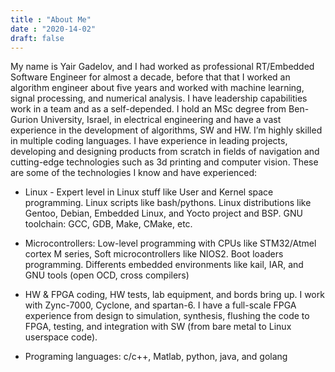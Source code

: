 ```yaml
---
title : "About Me"
date : "2020-14-02"
draft: false
---
```

My name is Yair Gadelov, and I had worked as professional RT/Embedded Software Engineer for almost a decade, before that that I worked an algorithm engineer about five years and worked with machine learning, signal processing, and numerical analysis. I have leadership capabilities work in a team and as a self-depended.
I hold an MSc degree from Ben-Gurion University, Israel, in electrical engineering and have a vast experience in the development of algorithms, SW and HW. I’m highly skilled in multiple coding languages. I have experience in leading projects, developing and designing products from scratch in fields of navigation and cutting-edge technologies such as 3d printing and computer vision.
These are some of the technologies I know and have experienced:

* Linux - Expert level in Linux stuff like User and Kernel space programming. Linux scripts like bash/pythons. Linux distributions like Gentoo, Debian, Embedded Linux, and Yocto project and BSP. GNU toolchain: GCC, GDB, Make, CMake, etc.

* Microcontrollers: Low-level programming with CPUs like STM32/Atmel cortex M series, Soft microcontrollers like NIOS2. Boot loaders programming. Differents embedded environments like kail, IAR, and GNU tools (open OCD, cross compilers)

* HW & FPGA coding, HW tests, lab equipment, and bords bring up. I work with Zync-7000, Cyclone, and spartan-6. I have a full-scale FPGA experience from design to simulation, synthesis, flushing the code to FPGA, testing, and integration with SW (from bare metal to Linux userspace code).

* Programing languages: c/c++, Matlab, python, java, and golang
